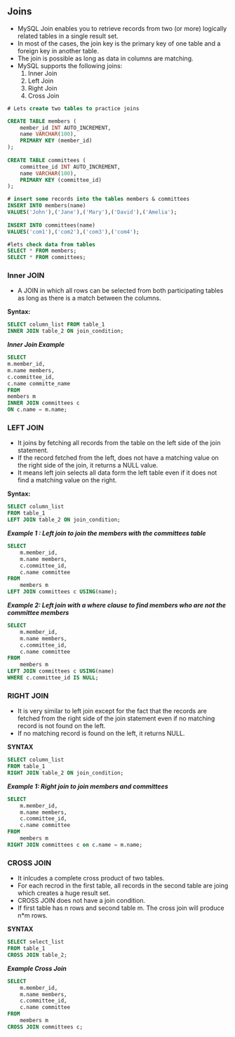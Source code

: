 ## Joins 
- MySQL Join enables you to retrieve records 
from two (or more) logically related tables in a single result set.
- In most of the cases, the join key is the primary key of one table and a foreign key in another table. 
- The join is possible as long as data in columns are matching.
- MySQL supports the following joins:
    1. Inner Join
    2. Left Join
    3. Right Join 
    4. Cross Join

```sql
# Lets create two tables to practice joins 

CREATE TABLE members (
    member_id INT AUTO_INCREMENT,
    name VARCHAR(100),
    PRIMARY KEY (member_id)
);
 
CREATE TABLE committees (
    committee_id INT AUTO_INCREMENT,
    name VARCHAR(100),
    PRIMARY KEY (committee_id)
);

# insert some records into the tables members & committees
INSERT INTO members(name)
VALUES('John'),('Jane'),('Mary'),('David'),('Amelia');
 
INSERT INTO committees(name)
VALUES('com1'),('com2'),('com3'),('com4');

#lets check data from tables 
SELECT * FROM members;
SELECT * FROM committees;
```
### Inner JOIN 
- A JOIN in which all rows can be selected from both
 participating tables as long as there is a match between the columns. 

**Syntax:**
```sql
SELECT column_list FROM table_1
INNER JOIN table_2 ON join_condition;
```
***Inner Join Example***

```sql
SELECT 
m.member_id, 
m.name members, 
c.committee_id, 
c.name committe_name
FROM
members m
INNER JOIN committees c 
ON c.name = m.name;
```

### LEFT JOIN 
- It joins by fetching all records from the table on the left side of the join statement. 
- If the record fetched from the left, does not have a matching value on the right side
of the join, it returns a NULL value. 
- It means left join selects all data form the left table even if it does not find a matching
value on the right. 

**Syntax:**

```sql
SELECT column_list 
FROM table_1 
LEFT JOIN table_2 ON join_condition;
```

***Example 1 : Left join to join the members with the committees table***

```sql
SELECT 
    m.member_id, 
    m.name members, 
    c.committee_id, 
    c.name committee
FROM
    members m
LEFT JOIN committees c USING(name);
```

***Example 2: Left join with a where clause to find members who are not the committee members***

```sql
SELECT 
    m.member_id, 
    m.name members, 
    c.committee_id, 
    c.name committee
FROM
    members m
LEFT JOIN committees c USING(name)
WHERE c.committee_id IS NULL;
```

### RIGHT JOIN
- It is very similar to left join except for the fact that the records are fetched from the 
right side of the join statement even if no matching record is not found on the left.
- If no matching record is found on the left, it returns NULL.

**SYNTAX**
```sql
SELECT column_list 
FROM table_1 
RIGHT JOIN table_2 ON join_condition;
```

***Example 1: Right join to join members and committees***

```sql
SELECT 
    m.member_id, 
    m.name members, 
    c.committee_id, 
    c.name committee
FROM
    members m
RIGHT JOIN committees c on c.name = m.name;
```

### CROSS JOIN
- It inlcudes a complete cross product of two tables. 
- For each recrod in the first table, all records in the second table are joing which 
creates a huge result set. 
- CROSS JOIN  does not have a join condition. 
- If first table has n rows and second table m. The cross join will produce n*m rows.

**SYNTAX**

```sql
SELECT select_list
FROM table_1
CROSS JOIN table_2;
```

***Example Cross Join***

```sql
SELECT 
    m.member_id, 
    m.name members, 
    c.committee_id, 
    c.name committee
FROM
    members m
CROSS JOIN committees c;
```
